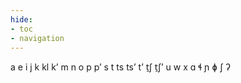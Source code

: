 ```yaml
---
hide:
- toc
- navigation
---
```

a
e
i
j
k
kl
kʼ
m
n
o
p
pʼ
s
t
ts
tsʼ
tʼ
t̠ʃ
t̠ʃʼ
u
w
x
ɑ
ɬ
ɲ
ɸ
ʃ
ʔ
